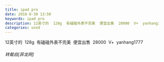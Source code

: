 ```yaml
---
title: ipad pro
date: 2018-8-30 13:50
keywords: ipad pro
description: 12英寸的  128g  有磕碰外表不完美  便宜出售  28000  V+  yanhang1777
categories: used
---
```

<td class="t_f" id="postmessage_1702561">

12英寸的  128g  有磕碰外表不完美  便宜出售  28000  V+  yanhang1777</td>
###### 转载自[菲龙网]